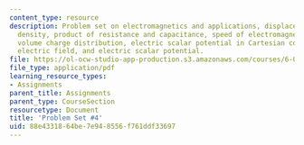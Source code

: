 ```yaml
---
content_type: resource
description: Problem set on electromagnetics and applications, displacement current
  density, product of resistance and capacitance, speed of electromagnetic waves,
  volume charge distribution, electric scalar potential in Cartesian coordinates,
  electric field, and electric scalar potential.
file: https://ol-ocw-studio-app-production.s3.amazonaws.com/courses/6-013-electromagnetics-and-applications-fall-2005/88e4331864be7e948556f761ddf33697_ps4.pdf
file_type: application/pdf
learning_resource_types:
- Assignments
parent_title: Assignments
parent_type: CourseSection
resourcetype: Document
title: 'Problem Set #4'
uid: 88e43318-64be-7e94-8556-f761ddf33697
---
```

